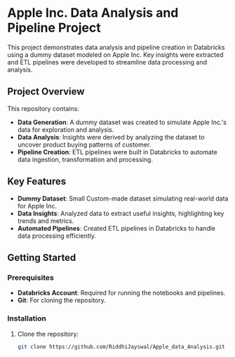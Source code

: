 # Apple Inc. Data Analysis and Pipeline Project

This project demonstrates data analysis and pipeline creation in Databricks using a dummy dataset modeled on Apple Inc. Key insights were extracted and ETL pipelines were developed to streamline data processing and analysis.

## Project Overview

This repository contains:

- **Data Generation**: A dummy dataset was created to simulate Apple Inc.'s data for exploration and analysis.
- **Data Analysis**: Insights were derived by analyzing the dataset to uncover product buying patterns of customer.
- **Pipeline Creation**: ETL pipelines were built in Databricks to automate data ingestion, transformation and processing.

## Key Features

- **Dummy Dataset**: Small Custom-made dataset simulating real-world data for Apple Inc.
- **Data Insights**: Analyzed data to extract useful insights, highlighting key trends and metrics.
- **Automated Pipelines**: Created ETL pipelines in Databricks to handle data processing efficiently.

## Getting Started

### Prerequisites

- **Databricks Account**: Required for running the notebooks and pipelines.
- **Git**: For cloning the repository.

### Installation

1. Clone the repository:
   ```bash
   git clone https://github.com/RiddhiJayswal/Apple_data_Analysis.git
